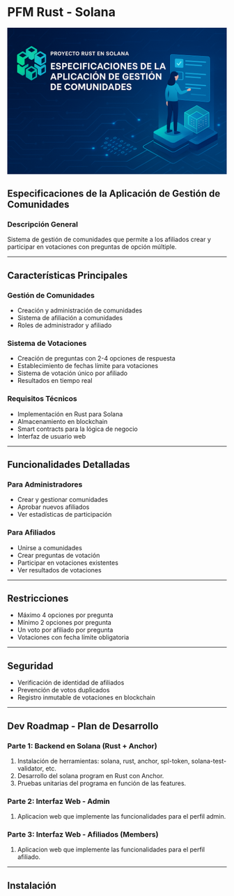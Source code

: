 # PFM Rust - Solana
![Proyecto Rust Solana](https://raw.githubusercontent.com/codecrypto-academy/rust-proyecto/refs/heads/assets/images/pfm-web3-rust.png)

## Especificaciones de la Aplicación de Gestión de Comunidades

### Descripción General
Sistema de gestión de comunidades que permite a los afiliados crear y participar en votaciones con preguntas de opción múltiple.

---
## Características Principales

### Gestión de Comunidades
- Creación y administración de comunidades
- Sistema de afiliación a comunidades
- Roles de administrador y afiliado

### Sistema de Votaciones
- Creación de preguntas con 2-4 opciones de respuesta
- Establecimiento de fechas límite para votaciones
- Sistema de votación único por afiliado
- Resultados en tiempo real

### Requisitos Técnicos
- Implementación en Rust para Solana
- Almacenamiento en blockchain
- Smart contracts para la lógica de negocio
- Interfaz de usuario web

---
## Funcionalidades Detalladas

### Para Administradores
- Crear y gestionar comunidades
- Aprobar nuevos afiliados
- Ver estadísticas de participación

### Para Afiliados
- Unirse a comunidades
- Crear preguntas de votación
- Participar en votaciones existentes
- Ver resultados de votaciones

---
## Restricciones
- Máximo 4 opciones por pregunta
- Mínimo 2 opciones por pregunta
- Un voto por afiliado por pregunta
- Votaciones con fecha límite obligatoria

---
## Seguridad
- Verificación de identidad de afiliados
- Prevención de votos duplicados
- Registro inmutable de votaciones en blockchain

---
## Dev Roadmap - Plan de Desarrollo
### Parte 1: Backend en Solana (Rust + Anchor)
 1. Instalación de herramientas: solana, rust, anchor, spl-token, solana-test-validator, etc.
 2. Desarrollo del solana program en Rust con Anchor.
 3. Pruebas unitarias del programa en función de las features.

### Parte 2: Interfaz Web - Admin
1. Aplicacion web que implemente las funcionalidades para el perfil admin.

### Parte 3: Interfaz Web - Afiliados (Members)
1. Aplicacion web que implemente las funcionalidades para el perfil afiliado.

---
## Instalación

